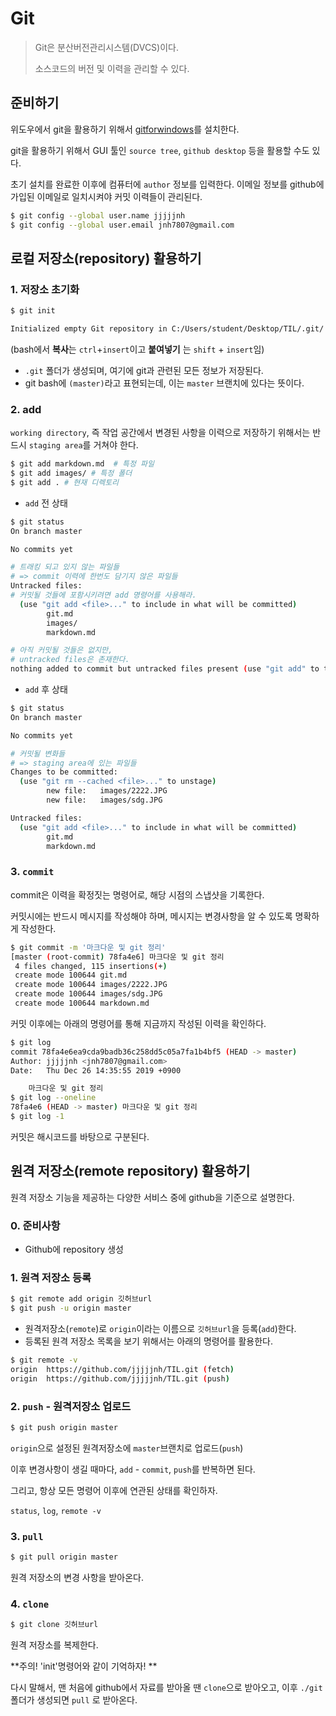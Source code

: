 # Git

> Git은 분산버전관리시스템(DVCS)이다.
>
> 소스코드의 버전 및 이력을 관리할 수 있다.

## 준비하기

위도우에서 git을 활용하기 위해서 [gitforwindows](https://gitforwindows.org)를 설치한다.

git을 활용하기 위해서 GUI 툴인 `source tree`, `github desktop` 등을 활용할 수도 있다.

초기 설치를 완료한 이후에 컴퓨터에 `author` 정보를 입력한다. 이메일 정보를 github에 가입된 이메일로 일치시켜야 커밋 이력들이 관리된다.

```bash
$ git config --global user.name jjjjjnh
$ git config --global user.email jnh7807@gmail.com
```

## 로컬 저장소(repository) 활용하기

### 1. 저장소 초기화

```bash
$ git init

Initialized empty Git repository in C:/Users/student/Desktop/TIL/.git/
```

(bash에서 **복사**는 `ctrl`+`insert`이고 **붙여넣기** 는 `shift` + `insert`임)

* `.git` 폴더가 생성되며, 여기에 git과 관련된 모든 정보가 저장된다.
* git bash에 `(master)`라고 표현되는데, 이는 `master` 브랜치에 있다는 뜻이다.

### 2. add

`working directory`, 즉 작업 공간에서 변경된 사항을 이력으로 저장하기 위해서는 반드시 `staging area`를 거쳐야 한다.

```bash
$ git add markdown.md  # 특정 파일
$ git add images/ # 특정 폴더
$ git add . # 현재 디렉토리
```

* `add` 전 상태

```bash
$ git status
On branch master

No commits yet

# 트래킹 되고 있지 않는 파일들
# => commit 이력에 한번도 담기지 않은 파일들
Untracked files:
# 커밋될 것들에 포함시키려면 add 명령어를 사용해라.
  (use "git add <file>..." to include in what will be committed)
        git.md
        images/
        markdown.md

# 아직 커밋될 것들은 없지만,
# untracked files은 존재한다.
nothing added to commit but untracked files present (use "git add" to track)
```



* `add` 후 상태

```bash
$ git status
On branch master

No commits yet

# 커밋될 변화들
# => staging area에 있는 파일들
Changes to be committed:
  (use "git rm --cached <file>..." to unstage)
        new file:   images/2222.JPG
        new file:   images/sdg.JPG

Untracked files:
  (use "git add <file>..." to include in what will be committed)
        git.md
        markdown.md
```



### 3. `commit`

commit은 이력을 확정짓는 명령어로, 해당 시점의 스냅샷을 기록한다.

커밋시에는 반드시 메시지를 작성해야 하며, 메시지는 변경사항을 알 수 있도록 명확하게 작성한다.

```bash
$ git commit -m '마크다운 및 git 정리'
[master (root-commit) 78fa4e6] 마크다운 및 git 정리
 4 files changed, 115 insertions(+)
 create mode 100644 git.md
 create mode 100644 images/2222.JPG
 create mode 100644 images/sdg.JPG
 create mode 100644 markdown.md
```

커밋 이후에는 아래의 명령어를 통해 지금까지 작성된 이력을 확인하다.

```bash
$ git log
commit 78fa4e6ea9cda9badb36c258dd5c05a7fa1b4bf5 (HEAD -> master)
Author: jjjjjnh <jnh7807@gmail.com>
Date:   Thu Dec 26 14:35:55 2019 +0900

    마크다운 및 git 정리
$ git log --oneline
78fa4e6 (HEAD -> master) 마크다운 및 git 정리
$ git log -1
```

커밋은 해시코드를 바탕으로 구분된다.



## 원격 저장소(remote repository) 활용하기

원격 저장소 기능을 제공하는 다양한 서비스 중에 github을 기준으로 설명한다.

### 0. 준비사항

* Github에 repository 생성

### 1. 원격 저장소 등록

```bash
$ git remote add origin 깃허브url
$ git push -u origin master
```

* 원격저장소(`remote`)로 `origin`이라는 이름으로 `깃허브url`을 등록(`add`)한다.
* 등록된 원격 저장소 목록을 보기 위해서는 아래의 명령어를 활용한다.

``` bash
$ git remote -v
origin  https://github.com/jjjjjnh/TIL.git (fetch)
origin  https://github.com/jjjjjnh/TIL.git (push)
```

### 2. `push` - 원격저장소 업로드

```bash
$ git push origin master
```

`origin`으로 설정된 원격저장소에 `master`브랜치로 업로드(`push`)

이후 변경사항이 생길 때마다, `add` - `commit`, `push`를 반복하면 된다.

그리고, 항상 모든 명령어 이후에 연관된 상태를 확인하자.

`status`, `log`, `remote -v`

###  3. `pull`

```bash
$ git pull origin master
```

원격 저장소의 변경 사항을 받아온다.

### 4. `clone`

```bash
$ git clone 깃허브url
```

원격 저장소를 복제한다.

**주의! 'init'명령어와 같이 기억하자! **

다시 말해서, 맨 처음에 github에서 자료를 받아올 땐  `clone`으로 받아오고, 이후 `./git` 폴더가 생성되면 `pull` 로 받아온다.